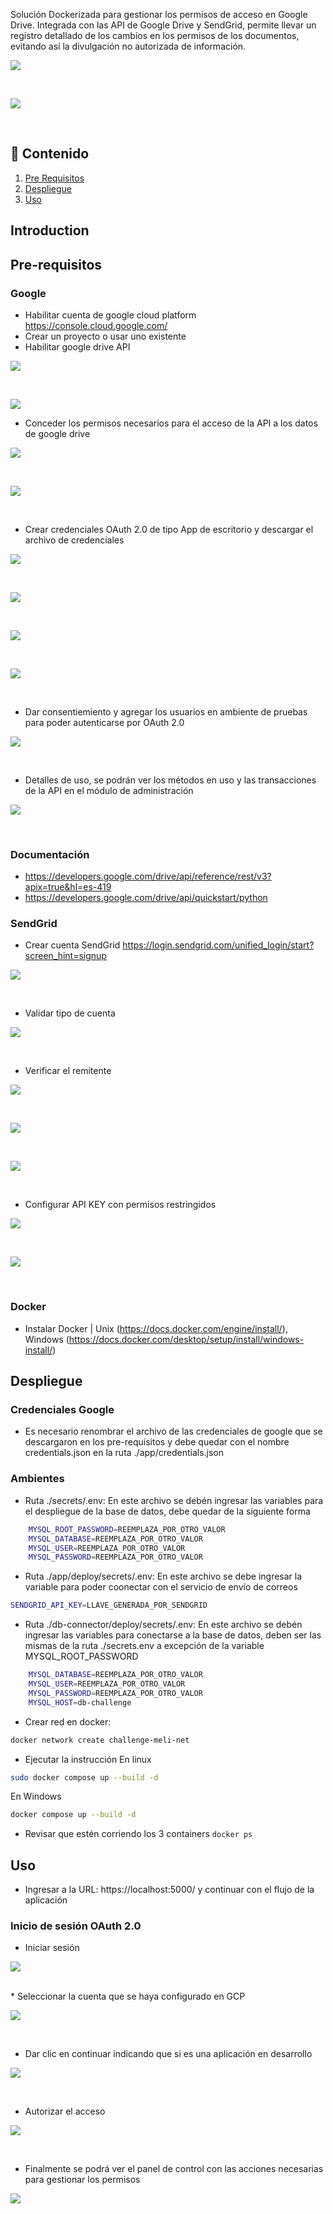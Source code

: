 Solución Dockerizada para gestionar los permisos de acceso en Google Drive. Integrada con las API de Google Drive y SendGrid, permite llevar un registro detallado de los cambios en los permisos de los documentos, evitando así la divulgación no autorizada de información.

<p float="center">
   <img src="assets/arq.jpeg"/>
</p>
<br/>

<p float="center">
   <img src="assets/db.jpeg"/>
</p>
<br/>

## 📝 Contenido

1. [Pre Requisitos](#Pre-requisitos)
2. [Despliegue](#Despliegue)
3. [Uso](#Uso)


## Introduction




## Pre-requisitos

### Google

* Habilitar cuenta de google cloud platform https://console.cloud.google.com/ 
* Crear un proyecto o usar uno existente 
* Habilitar google drive API

<p float="center">
   <img src="assets/enable_gdrive_api.png"/>
</p>
<br/>
<p float="center">
   <img src="assets/gdrive_api_1.png"/>

* Conceder los permisos necesarios para el acceso de la API a los datos de google drive

<p float="center">
   <img src="assets/gdrive_credentials_1.png"/>
</p>
<br/>
<p float="center">
   <img src="assets/gdrive_credentials_2_permissions.png"/>
</p>
<br/>

* Crear credenciales OAuth 2.0 de tipo App de escritorio y descargar el archivo de credenciales

<p float="center">
   <img src="assets/create_credentials.png"/>
</p>
<br/>
<p float="center">
   <img src="assets/create_credentials_2.png"/>
</p>
<br/>
<p float="center">
   <img src="assets/create_credentials_3.png"/>
</p>
<br/>
<p float="center">
   <img src="assets/create_credentials_4.png"/>
</p>
<br/>

* Dar consentiemiento y agregar los usuarios en ambiente de pruebas para poder autenticarse por OAuth 2.0

<p float="center">
   <img src="assets/consent_screen.png"/>
</p>
<br/>

* Detalles de uso, se podrán ver los métodos en uso y las transacciones de la API en el módulo de administración

<p float="center">
   <img src="assets/gdrive_admin_api.png"/>
</p>
<br/>

### Documentación

* https://developers.google.com/drive/api/reference/rest/v3?apix=true&hl=es-419
* https://developers.google.com/drive/api/quickstart/python

### SendGrid

* Crear cuenta SendGrid https://login.sendgrid.com/unified_login/start?screen_hint=signup

<p float="center">
   <img src="assets/sendgrid_1.png"/>
</p>
<br/>

* Validar tipo de cuenta

<p float="center">
   <img src="assets/sendgrid_2.png"/>
</p>
<br/>

* Verificar el remitente

<p float="center">
   <img src="assets/sendgrid_3.png"/>
</p>
<br/>

<p float="center">
   <img src="assets/sendgrid_4.png"/>
</p>
<br/>

<p float="center">
   <img src="assets/sendgrid_5.png"/>
</p>
<br/>

* Configurar API KEY con permisos restringidos

<p float="center">
   <img src="assets/sendgrid_6.png"/>
</p>
<br/>

<p float="center">
   <img src="assets/sendgrid_7.png"/>
</p>
<br/>

### Docker

* Instalar Docker | Unix (https://docs.docker.com/engine/install/), Windows (https://docs.docker.com/desktop/setup/install/windows-install/)

## Despliegue

### Credenciales Google

* Es necesario renombrar el archivo de las credenciales de google que se descargaron en los pre-requisitos y debe quedar con el nombre credentials.json en la ruta ./app/credentials.json

### Ambientes

* Ruta ./secrets/.env: En este archivo se debén ingresar las variables para el despliegue de la base de datos, debe quedar de la siguiente forma 

```sh
    MYSQL_ROOT_PASSWORD=REEMPLAZA_POR_OTRO_VALOR
    MYSQL_DATABASE=REEMPLAZA_POR_OTRO_VALOR
    MYSQL_USER=REEMPLAZA_POR_OTRO_VALOR
    MYSQL_PASSWORD=REEMPLAZA_POR_OTRO_VALOR 
``` 

* Ruta ./app/deploy/secrets/.env: En este archivo se debe ingresar la variable para poder coonectar con el servicio de envío de correos 

```sh
SENDGRID_API_KEY=LLAVE_GENERADA_POR_SENDGRID
``` 

* Ruta ./db-connector/deploy/secrets/.env: En este archivo se debén ingresar las variables para conectarse a la base de datos, deben ser las mismas de la ruta ./secrets.env a excepción de la variable  MYSQL_ROOT_PASSWORD

```sh
    MYSQL_DATABASE=REEMPLAZA_POR_OTRO_VALOR
    MYSQL_USER=REEMPLAZA_POR_OTRO_VALOR
    MYSQL_PASSWORD=REEMPLAZA_POR_OTRO_VALOR
    MYSQL_HOST=db-challenge 
``` 

* Crear red en docker: 
```sh 
docker network create challenge-meli-net 
```
* Ejecutar la instrucción 
En linux
```sh 
sudo docker compose up --build -d
 ``` 
En Windows

```sh
docker compose up --build -d  
```
* Revisar que estén corriendo los 3 containers ``` docker ps ```


## Uso

* Ingresar a la URL: https://localhost:5000/ y continuar con el flujo de la aplicación

### Inicio de sesión OAuth 2.0 

* Iniciar sesión
<p float="center">
   <img src="assets/app_1.png"/>
</p>
<br/>
* Seleccionar la cuenta que se haya configurado en GCP
<p float="center">
   <img src="assets/app_2.png"/>
</p>
<br/>

* Dar clic en continuar indicando que si es una aplicación en desarrollo 
<p float="center">
   <img src="assets/app_3.png"/>
</p>
<br/>

* Autorizar el acceso
<p float="center">
   <img src="assets/app_4.png"/>
</p>
<br/>

* Finalmente se podrá ver el panel de control con las acciones necesarias para gestionar los permisos
<p float="center">
   <img src="assets/app_5.png"/>
</p>
<br/>